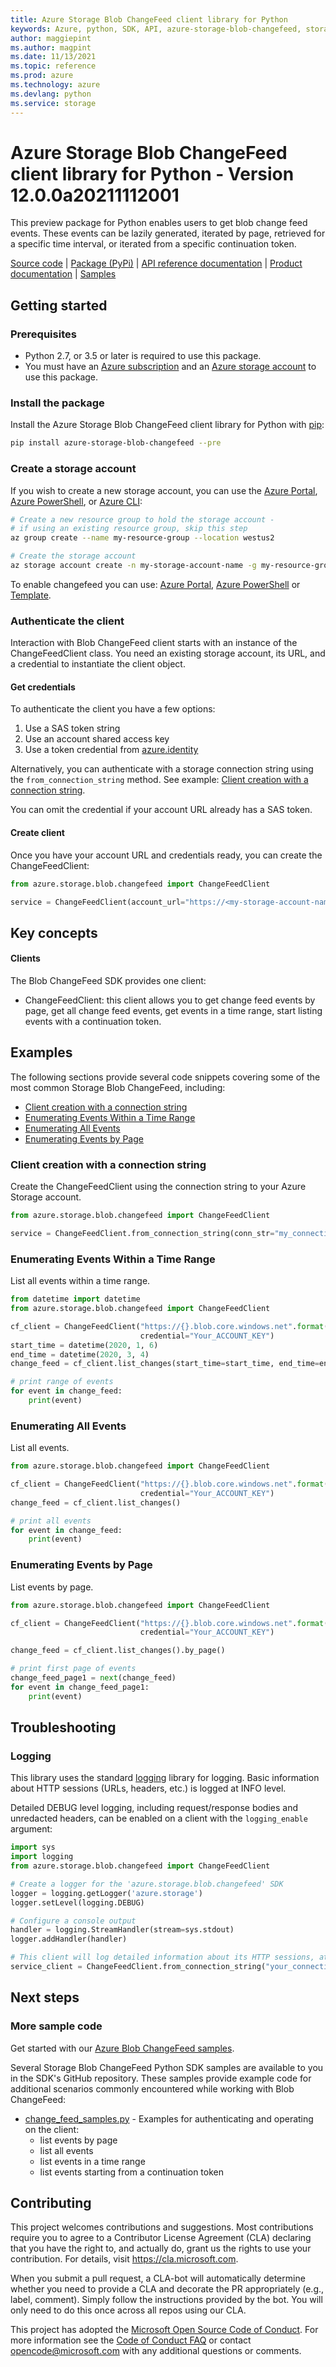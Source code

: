 ```yaml
---
title: Azure Storage Blob ChangeFeed client library for Python
keywords: Azure, python, SDK, API, azure-storage-blob-changefeed, storage
author: maggiepint
ms.author: magpint
ms.date: 11/13/2021
ms.topic: reference
ms.prod: azure
ms.technology: azure
ms.devlang: python
ms.service: storage
---
```


# Azure Storage Blob ChangeFeed client library for Python - Version 12.0.0a20211112001 


This preview package for Python enables users to get blob change feed events. These events can be lazily generated, iterated by page, retrieved for a specific time interval, or iterated from a specific continuation token.


[Source code](https://github.com/Azure/azure-sdk-for-python/tree/main/sdk/storage/azure-storage-blob-changefeed/azure/storage/blob/changefeed) | [Package (PyPi)](https://pypi.org/project/azure-storage-blob-changefeed/) | [API reference documentation](https://aka.ms/azsdk-python-storage-blob-changefeed-ref) | [Product documentation](https://docs.microsoft.com/azure/storage/) | [Samples](https://github.com/Azure/azure-sdk-for-python/tree/main/sdk/storage/azure-storage-blob-changefeed/samples)


## Getting started

### Prerequisites
* Python 2.7, or 3.5 or later is required to use this package.
* You must have an [Azure subscription](https://azure.microsoft.com/free/) and an
[Azure storage account](https://docs.microsoft.com/azure/storage/blobs/data-lake-storage-quickstart-create-account) to use this package.

### Install the package
Install the Azure Storage Blob ChangeFeed client library for Python with [pip](https://pypi.org/project/pip/):

```bash
pip install azure-storage-blob-changefeed --pre
```

### Create a storage account
If you wish to create a new storage account, you can use the
[Azure Portal](https://docs.microsoft.com/azure/storage/common/storage-quickstart-create-account?tabs=azure-portal),
[Azure PowerShell](https://docs.microsoft.com/azure/storage/common/storage-quickstart-create-account?tabs=azure-powershell),
or [Azure CLI](https://docs.microsoft.com/azure/storage/common/storage-quickstart-create-account?tabs=azure-cli):

```bash
# Create a new resource group to hold the storage account -
# if using an existing resource group, skip this step
az group create --name my-resource-group --location westus2

# Create the storage account
az storage account create -n my-storage-account-name -g my-resource-group
```

To enable changefeed you can use:
[Azure Portal](https://docs.microsoft.com/azure/storage/blobs/storage-blob-change-feed?tabs=azure-portal#enable-and-disable-the-change-feed),
[Azure PowerShell](https://docs.microsoft.com/azure/storage/blobs/storage-blob-change-feed?tabs=azure-powershell#enable-and-disable-the-change-feed)
or [Template](https://docs.microsoft.com/azure/storage/blobs/storage-blob-change-feed?tabs=template#enable-and-disable-the-change-feed).

### Authenticate the client

Interaction with Blob ChangeFeed client starts with an instance of the ChangeFeedClient class. You need an existing storage account, its URL, and a credential to instantiate the client object.

#### Get credentials

To authenticate the client you have a few options:
1. Use a SAS token string
2. Use an account shared access key
3. Use a token credential from [azure.identity](https://github.com/Azure/azure-sdk-for-python/tree/main/sdk/identity/azure-identity)

Alternatively, you can authenticate with a storage connection string using the `from_connection_string` method. See example: [Client creation with a connection string](#client-creation-with-a-connection-string).

You can omit the credential if your account URL already has a SAS token.

#### Create client

Once you have your account URL and credentials ready, you can create the ChangeFeedClient:

```python
from azure.storage.blob.changefeed import ChangeFeedClient

service = ChangeFeedClient(account_url="https://<my-storage-account-name>.blob.core.windows.net/", credential=credential)
```

## Key concepts

#### Clients

The Blob ChangeFeed SDK provides one client:
* ChangeFeedClient: this client allows you to get change feed events by page, get all change feed events, get events in a time range, start listing events with a continuation token.

## Examples

The following sections provide several code snippets covering some of the most common Storage Blob ChangeFeed, including:

* [Client creation with a connection string](#client-creation-with-a-connection-string)
* [Enumerating Events Within a Time Range](#enumerating-events-within-a-time-range)
* [Enumerating All Events](#enumerating-all-events)
* [Enumerating Events by Page](#enumerating-events-by-page)


### Client creation with a connection string
Create the ChangeFeedClient using the connection string to your Azure Storage account.

```python
from azure.storage.blob.changefeed import ChangeFeedClient

service = ChangeFeedClient.from_connection_string(conn_str="my_connection_string")
```
### Enumerating Events Within a Time Range
List all events within a time range.

```python
from datetime import datetime
from azure.storage.blob.changefeed import ChangeFeedClient

cf_client = ChangeFeedClient("https://{}.blob.core.windows.net".format("YOUR_ACCOUNT_NAME"),
                             credential="Your_ACCOUNT_KEY")
start_time = datetime(2020, 1, 6)
end_time = datetime(2020, 3, 4)
change_feed = cf_client.list_changes(start_time=start_time, end_time=end_time)

# print range of events
for event in change_feed:
    print(event)
```

### Enumerating All Events
List all events.

```python
from azure.storage.blob.changefeed import ChangeFeedClient

cf_client = ChangeFeedClient("https://{}.blob.core.windows.net".format("YOUR_ACCOUNT_NAME"),
                             credential="Your_ACCOUNT_KEY")
change_feed = cf_client.list_changes()

# print all events
for event in change_feed:
    print(event)
```

### Enumerating Events by Page
List events by page.

```python
from azure.storage.blob.changefeed import ChangeFeedClient

cf_client = ChangeFeedClient("https://{}.blob.core.windows.net".format("YOUR_ACCOUNT_NAME"),
                             credential="Your_ACCOUNT_KEY")

change_feed = cf_client.list_changes().by_page()

# print first page of events
change_feed_page1 = next(change_feed)
for event in change_feed_page1:
    print(event)
```

## Troubleshooting

### Logging
This library uses the standard
[logging](https://docs.python.org/3/library/logging.html) library for logging.
Basic information about HTTP sessions (URLs, headers, etc.) is logged at INFO
level.

Detailed DEBUG level logging, including request/response bodies and unredacted
headers, can be enabled on a client with the `logging_enable` argument:
```python
import sys
import logging
from azure.storage.blob.changefeed import ChangeFeedClient

# Create a logger for the 'azure.storage.blob.changefeed' SDK
logger = logging.getLogger('azure.storage')
logger.setLevel(logging.DEBUG)

# Configure a console output
handler = logging.StreamHandler(stream=sys.stdout)
logger.addHandler(handler)

# This client will log detailed information about its HTTP sessions, at DEBUG level
service_client = ChangeFeedClient.from_connection_string("your_connection_string", logging_enable=True)
```

## Next steps

### More sample code

Get started with our [Azure Blob ChangeFeed samples](https://github.com/Azure/azure-sdk-for-python/tree/main/sdk/storage/azure-storage-blob-changefeed/samples).

Several Storage Blob ChangeFeed Python SDK samples are available to you in the SDK's GitHub repository. These samples provide example code for additional scenarios commonly encountered while working with Blob ChangeFeed:

* [change_feed_samples.py](https://github.com/Azure/azure-sdk-for-python/tree/main/sdk/storage/azure-storage-blob-changefeed/samples/change_feed_samples.py) - Examples for authenticating and operating on the client:
    * list events by page
    * list all events
    * list events in a time range
    * list events starting from a continuation token


## Contributing
This project welcomes contributions and suggestions.  Most contributions require you to agree to a Contributor License Agreement (CLA) declaring that you have the right to, and actually do, grant us the rights to use your contribution. For details, visit https://cla.microsoft.com.

When you submit a pull request, a CLA-bot will automatically determine whether you need to provide a CLA and decorate the PR appropriately (e.g., label, comment). Simply follow the instructions provided by the bot. You will only need to do this once across all repos using our CLA.

This project has adopted the [Microsoft Open Source Code of Conduct](https://opensource.microsoft.com/codeofconduct/). For more information see the [Code of Conduct FAQ](https://opensource.microsoft.com/codeofconduct/faq/) or contact [opencode@microsoft.com](mailto:opencode@microsoft.com) with any additional questions or comments.
